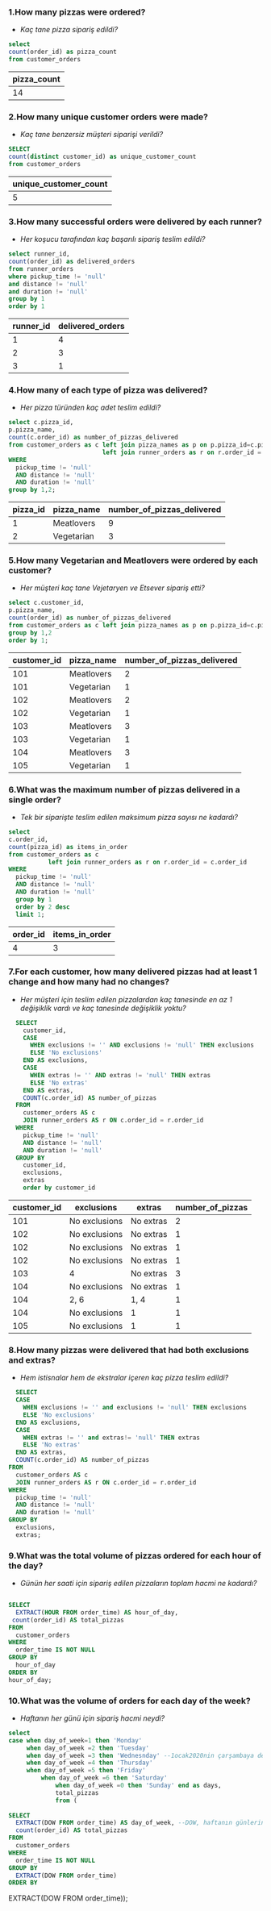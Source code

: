 ### 1.How many pizzas were ordered?
- *Kaç tane pizza sipariş edildi?*
```sql
select 
count(order_id) as pizza_count
from customer_orders
```
| pizza_count |
| ----------- |
| 14          |

### 2.How many unique customer orders were made?
- *Kaç tane benzersiz müşteri siparişi verildi?*
```sql
SELECT
count(distinct customer_id) as unique_customer_count 
from customer_orders
```
| unique_customer_count |
| --------------------- |
| 5                     |

### 3.How many successful orders were delivered by each runner?
- *Her koşucu tarafından kaç başarılı sipariş teslim edildi?*
```sql
select runner_id,
count(order_id) as delivered_orders
from runner_orders 
where pickup_time != 'null'
and distance != 'null'
and duration != 'null'
group by 1
order by 1
```
| runner_id | delivered_orders |
| --------- | ---------------- |
| 1         | 4                |
| 2         | 3                |
| 3         | 1                |

### 4.How many of each type of pizza was delivered?
- *Her pizza türünden kaç adet teslim edildi?*
````sql
select c.pizza_id,
p.pizza_name,
count(c.order_id) as number_of_pizzas_delivered
from customer_orders as c left join pizza_names as p on p.pizza_id=c.pizza_id
                          left join runner_orders as r on r.order_id = c.order_id
WHERE
  pickup_time != 'null'
  AND distance != 'null'
  AND duration != 'null'
group by 1,2;

````
|pizza_id| pizza_name | number_of_pizzas_delivered |
|--------| ---------- | -------------------------- |
|    1   | Meatlovers | 9                          |
|    2   | Vegetarian | 3                          |

### 5.How many Vegetarian and Meatlovers were ordered by each customer?
- *Her müşteri kaç tane Vejetaryen ve Etsever sipariş etti?*
````sql
select c.customer_id,
p.pizza_name,
count(order_id) as number_of_pizzas_delivered
from customer_orders as c left join pizza_names as p on p.pizza_id=c.pizza_id
group by 1,2
order by 1;
````
  
| customer_id | pizza_name | number_of_pizzas_delivered |
| ----------- | ---------- | -------------------------- |
| 101         | Meatlovers | 2                          |
| 101         | Vegetarian | 1                          |
| 102         | Meatlovers | 2                          |
| 102         | Vegetarian | 1                          |
| 103         | Meatlovers | 3                          |
| 103         | Vegetarian | 1                          |
| 104         | Meatlovers | 3                          |
| 105         | Vegetarian | 1                          |


### 6.What was the maximum number of pizzas delivered in a single order?
- *Tek bir siparişte teslim edilen maksimum pizza sayısı ne kadardı?*
````sql
select 
c.order_id,
count(pizza_id) as items_in_order
from customer_orders as c 
           left join runner_orders as r on r.order_id = c.order_id
WHERE
  pickup_time != 'null'
  AND distance != 'null'
  AND duration != 'null'
  group by 1
  order by 2 desc
  limit 1;
 ````
| order_id | items_in_order |
| -------- | -------------- |
| 4        | 3              |

### 7.For each customer, how many delivered pizzas had at least 1 change and how many had no changes?
- *Her müşteri için teslim edilen pizzalardan kaç tanesinde en az 1 değişiklik vardı ve kaç tanesinde değişiklik yoktu?*
````sql
  SELECT
    customer_id,
    CASE
      WHEN exclusions != '' AND exclusions != 'null' THEN exclusions
      ELSE 'No exclusions'
    END AS exclusions,
    CASE
      WHEN extras != '' AND extras != 'null' THEN extras
      ELSE 'No extras'
    END AS extras,
    COUNT(c.order_id) AS number_of_pizzas
  FROM
    customer_orders AS c
    JOIN runner_orders AS r ON c.order_id = r.order_id
  WHERE
    pickup_time != 'null'
    AND distance != 'null'
    AND duration != 'null'
  GROUP BY
    customer_id,
    exclusions,
    extras
	order by customer_id


````
| customer_id |  exclusions   |  extras   | number_of_pizzas|
| ----------- | ------------  | --------- | ----------------|
|   101	      | No exclusions | No extras |	2           |
|   102	      | No exclusions |	No extras |	1           |
|   102	      | No exclusions | No extras |	1           |
|   102	      | No exclusions | No extras |     1           |
|   103	      |     4         | No extras |	3           |
|   104	      | No exclusions | No extras |	1           |
|   104	      |     2, 6      |  1, 4	  |     1           |
|   104	      | No exclusions |	   1	  |     1           |
|   105	      | No exclusions |	   1	  |     1           |
### 8.How many pizzas were delivered that had both exclusions and extras?
- *Hem istisnalar hem de ekstralar içeren kaç pizza teslim edildi?*
````sql
  SELECT
  CASE
    WHEN exclusions != '' and exclusions != 'null' THEN exclusions
    ELSE 'No exclusions'
  END AS exclusions,
  CASE
    WHEN extras != '' and extras!= 'null' THEN extras
    ELSE 'No extras'
  END AS extras,
  COUNT(c.order_id) AS number_of_pizzas
FROM
  customer_orders AS c
  JOIN runner_orders AS r ON c.order_id = r.order_id
WHERE
  pickup_time != 'null'
  AND distance != 'null'
  AND duration != 'null'
GROUP BY
  exclusions,
  extras;
````
### 9.What was the total volume of pizzas ordered for each hour of the day?
- *Günün her saati için sipariş edilen pizzaların toplam hacmi ne kadardı?*
````sql

SELECT
  EXTRACT(HOUR FROM order_time) AS hour_of_day,
 count(order_id) AS total_pizzas
FROM
  customer_orders
WHERE
  order_time IS NOT NULL
GROUP BY
  hour_of_day
ORDER BY
hour_of_day;
````

### 10.What was the volume of orders for each day of the week?
- *Haftanın her günü için sipariş hacmi neydi?*
````sql
select 
case when day_of_week=1 then 'Monday'
     when day_of_week =2 then 'Tuesday'
	 when day_of_week =3 then 'Wednesnday' --1ocak2020nin çarşambaya denk geldiğini sistem algılamış ve üstüne eklemiş 
	 when day_of_week =4 then 'Thursday'
	 when day_of_week =5 then 'Friday'
	 	 when day_of_week =6 then 'Saturday'
		 	 when day_of_week =0 then 'Sunday' end as days,
			 total_pizzas
			 from (
	
SELECT
  EXTRACT(DOW FROM order_time) AS day_of_week, --DOW, haftanın günlerini 0'dan 6'ya kadar temsil eder (Pazar'dan Cumartesi'ye kadar).
  count(order_id) AS total_pizzas
FROM
  customer_orders
WHERE
  order_time IS NOT NULL 
GROUP BY
  EXTRACT(DOW FROM order_time)
ORDER BY
````
  EXTRACT(DOW FROM order_time));
